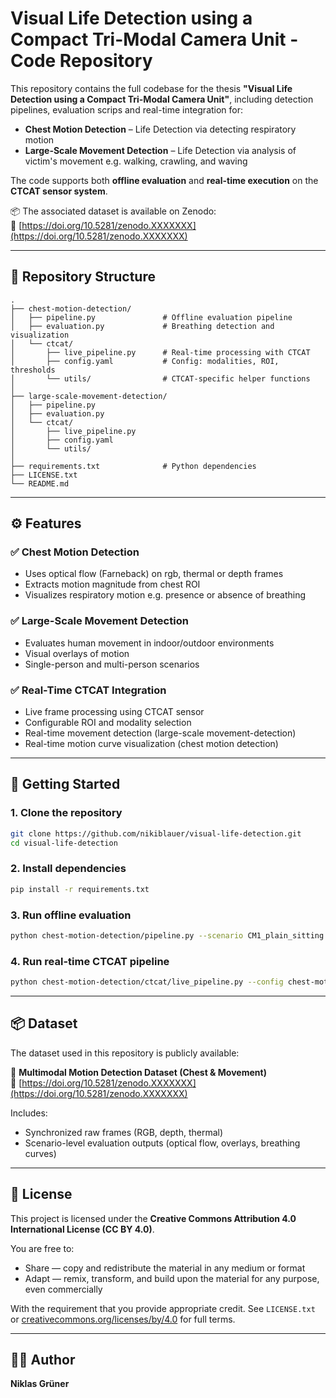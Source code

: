 # Visual Life Detection using a Compact Tri-Modal Camera Unit - Code Repository

This repository contains the full codebase for the thesis **"Visual Life Detection using a Compact Tri-Modal Camera Unit"**, including detection pipelines, evaluation scrips and real-time integration for:

- **Chest Motion Detection** – Life Detection via detecting respiratory motion   
- **Large-Scale Movement Detection** – Life Detection via analysis of victim's movement e.g. walking, crawling, and waving

The code supports both **offline evaluation** and **real-time execution** on the **CTCAT sensor system**.

📦 The associated dataset is available on Zenodo:  
🔗 [https://doi.org/10.5281/zenodo.XXXXXXX](https://doi.org/10.5281/zenodo.XXXXXXX)

---

## 📁 Repository Structure

```
.
├── chest-motion-detection/
│   ├── pipeline.py               # Offline evaluation pipeline
│   ├── evaluation.py             # Breathing detection and visualization
│   └── ctcat/
│       ├── live_pipeline.py      # Real-time processing with CTCAT
│       ├── config.yaml           # Config: modalities, ROI, thresholds
│       └── utils/                # CTCAT-specific helper functions
│
├── large-scale-movement-detection/
│   ├── pipeline.py
│   ├── evaluation.py
│   └── ctcat/
│       ├── live_pipeline.py
│       ├── config.yaml
│       └── utils/
│
├── requirements.txt              # Python dependencies
├── LICENSE.txt
└── README.md
```

---

## ⚙️ Features

### ✅ Chest Motion Detection
- Uses optical flow (Farneback) on rgb, thermal or depth frames
- Extracts motion magnitude from chest ROI
- Visualizes respiratory motion e.g. presence or absence of breathing

### ✅ Large-Scale Movement Detection
- Evaluates human movement in indoor/outdoor environments
- Visual overlays of motion 
- Single-person and multi-person scenarios

### ✅ Real-Time CTCAT Integration
- Live frame processing using CTCAT sensor
- Configurable ROI and modality selection
- Real-time movement detection (large-scale movement-detection)
- Real-time motion curve visualization (chest motion detection)

---

## 🚀 Getting Started

### 1. Clone the repository
```bash
git clone https://github.com/nikiblauer/visual-life-detection.git
cd visual-life-detection
```

### 2. Install dependencies
```bash
pip install -r requirements.txt
```

### 3. Run offline evaluation
```bash
python chest-motion-detection/pipeline.py --scenario CM1_plain_sitting
```

### 4. Run real-time CTCAT pipeline
```bash
python chest-motion-detection/ctcat/live_pipeline.py --config chest-motion-detection/ctcat/config.yaml
```

---

## 📦 Dataset

The dataset used in this repository is publicly available:

📁 **Multimodal Motion Detection Dataset (Chest & Movement)**  
📍 [https://doi.org/10.5281/zenodo.XXXXXXX](https://doi.org/10.5281/zenodo.XXXXXXX)

Includes:
- Synchronized raw frames (RGB, depth, thermal)
- Scenario-level evaluation outputs (optical flow, overlays, breathing curves)

---

## 📜 License

This project is licensed under the **Creative Commons Attribution 4.0 International License (CC BY 4.0)**.

You are free to:
- Share — copy and redistribute the material in any medium or format
- Adapt — remix, transform, and build upon the material for any purpose, even commercially

With the requirement that you provide appropriate credit. See `LICENSE.txt` or [creativecommons.org/licenses/by/4.0](https://creativecommons.org/licenses/by/4.0/) for full terms.

---

## 👨‍💻 Author

**Niklas Grüner**  

